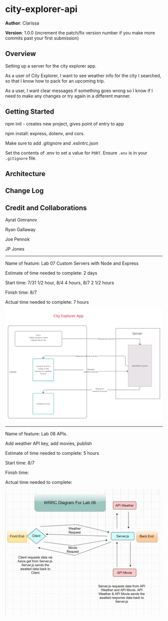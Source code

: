 # city-explorer-api

**Author**: Clarissa

**Version**: 1.0.0 (increment the patch/fix version number if you make more commits past your first submission)

## Overview

Setting up a server for the city explorer app.

As a user of City Explorer, I want to see weather info for the city I searched, so that I know how to pack for an upcoming trip.

As a user, I want clear messages if something goes wrong so I know if I need to make any changes or try again in a different manner.

## Getting Started

npm init - creates new project, gives point of entry to app

npm install: express, dotenv, and cors.

Make sure to add .gitignore and .eslintrc.json

Set the contents of .env to set a value for `PORT`. Ensure `.env` is in your `.gitignore` file.

<!-- What are the steps that a user must take in order to build this app on their own machine and get it running? -->

## Architecture
<!-- Provide a detailed description of the application design. What technologies (languages, libraries, etc) you're using, and any other relevant design information. -->

## Change Log
<!-- Use this area to document the iterative changes made to your application as each feature is successfully implemented. Use time stamps. Here's an example:

01-01-2001 4:59pm - Application now has a fully-functional express server, with a GET route for the location resource. -->

## Credit and Collaborations

Ayrat Gimranov

Ryan Gallaway

Joe Pennok

JP Jones

---

Name of feature: Lab 07 Custom Servers with Node and Express

Estimate of time needed to complete: 2 days

Start time: 7/31 1/2 hour, 8/4 4 hours, 8/7 2 1/2 hours

Finish time: 8/7

Actual time needed to complete: 7 hours

![UML](./lab07uml.png)

---

Name of feature: Lab 08 APIs.

Add weather API key, add movies, publish

Estimate of time needed to complete: 5 hours

Start time: 8/7

Finish time:

Actual time needed to complete:

![UML](./WRRCLab08.jpg)
